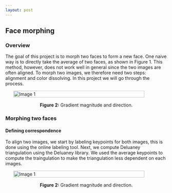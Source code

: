 ```yaml
---
layout: post
---
```


## Face morphing

### Overview

The goal of this project is to morph two faces to form a new face. One naive way is to directly take the average of two faces, as shown in Figure 1. This method, however, does not work well in general since the two images are often aligned. To morph two images, we therefore need two steps: alignment and color dissolving. In this project we will go through the process. 

<div style="display: flex; justify-content: center;">   
   <img src="{{ site.baseurl }}/assets/proj3_images/naive_align.png" alt="Image 1" style="width: 90%; height: auto;"> 
</div> 
<p style="text-align: center; margin-top: 15px;"><strong>Figure 2:</strong> Gradient magnitude and direction.</p>


### Morphing two faces

#### Defining correspondence

To align two images, we start by labeling keypoints for both images, this is done using the online labeling tool. Next, we compute Deluaney triangulation using the Deluaney library. We used the average keypoints to compute the traingulation to make the triangulation less dependent on each images. 

<div style="display: flex; justify-content: center;">   
   <img src="{{ site.baseurl }}/assets/proj3_images/triangles.png" alt="Image 1" style="width: 90%; height: auto;"> 
</div> 
<p style="text-align: center; margin-top: 15px;"><strong>Figure 2:</strong> Gradient magnitude and direction.</p>



